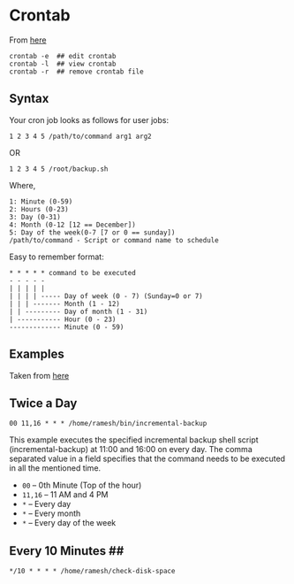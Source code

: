 # Crontab #

From [here](http://www.cyberciti.biz/faq/how-do-i-add-jobs-to-cron-under-linux-or-unix-oses/)

	crontab -e	## edit crontab
	crontab -l	## view crontab	
	crontab -r	## remove crontab file

## Syntax ##

Your cron job looks as follows for user jobs:

	1 2 3 4 5 /path/to/command arg1 arg2
 
OR

	1 2 3 4 5 /root/backup.sh
 
Where,

	1: Minute (0-59)
	2: Hours (0-23)
	3: Day (0-31)
	4: Month (0-12 [12 == December])
	5: Day of the week(0-7 [7 or 0 == sunday])
	/path/to/command - Script or command name to schedule

Easy to remember format:

	* * * * * command to be executed
	- - - - -
	| | | | |
	| | | | ----- Day of week (0 - 7) (Sunday=0 or 7)
	| | | ------- Month (1 - 12)
	| | --------- Day of month (1 - 31)
	| ----------- Hour (0 - 23)
	------------- Minute (0 - 59)

## Examples ##

Taken from [here](http://www.thegeekstuff.com/2009/06/15-practical-crontab-examples/)

## Twice a Day ##


	00 11,16 * * * /home/ramesh/bin/incremental-backup
	
This example executes the specified incremental backup shell script (incremental-backup) at 11:00 and 16:00 on every day. The comma separated value in a field specifies that the command needs to be executed in all the mentioned time.

* `00` – 0th Minute (Top of the hour)
* `11,16` – 11 AM and 4 PM
* `*` – Every day
* `*` – Every month
* `*` – Every day of the week

## Every 10 Minutes ## ##

	*/10 * * * * /home/ramesh/check-disk-space